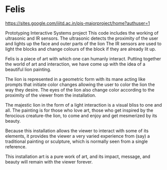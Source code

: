 # Felis
https://sites.google.com/iiitd.ac.in/pis-majorproject/home?authuser=1

Prototyping Interactive Systems project
This  code includes the working of ultrasonic and IR sensors.
The ultrasonic detects the proximity of the user and lights up the face and outer parts of the lion
The IR sensors are used to light the blocks and change colours of the block if they are already lit up.


Felis is a piece of art with which one can humanly interact. Putting together the world of art and interaction, we have come up with the idea of a beautiful lion painting.

  The lion is represented in a geometric form with its mane acting like prompts that initiate color changes allowing the user to color the lion the way they desire. The eyes of the lion also change color according to the proximity of the viewer from the installation.

  The majestic lion in the form of a light interaction is a visual bliss to one and all. The painting is for those who love art, those who get inspired by the ferocious creature-the lion, to come and enjoy and get mesmerized by its beauty.

Because this installation allows the viewer to interact with some of its elements, it provides the viewer a very varied experience from (say) a traditional painting or sculpture, which is normally seen from a single reference.

This installation art is a pure work of art, and its impact, message, and beauty will remain with the viewer forever. 
